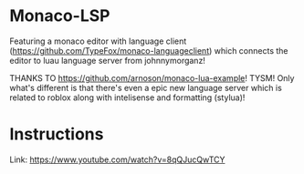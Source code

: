 # Monaco-LSP
 Featuring a monaco editor with language client (https://github.com/TypeFox/monaco-languageclient) which connects the editor to luau language server from johnnymorganz!

THANKS TO https://github.com/arnoson/monaco-lua-example! TYSM!
Only what's different is that there's even a epic new language server which is related to roblox along with intelisense and formatting (stylua)!

# Instructions

Link: https://www.youtube.com/watch?v=8qQJucQwTCY
